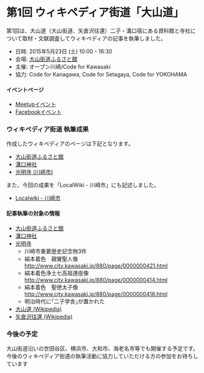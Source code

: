 第1回 ウィキペディア街道「大山道」
======================

第1回は、大山道（大山街道、矢倉沢往還）二子・溝口宿にある資料館と寺社について取材・文献調査してウィキペディアの記事を執筆しました。

* 日時: 2015年5月23日 (土) 10:00 - 16:30
* 会場: [大山街道ふるさと館](http://furusatokan.web5.jp/)
* 主催: オープン川崎/Code for Kawasaki
* 協力: Code for Kanagawa, Code for Setagaya, Code for YOKOHAMA

#### イベントページ

- [Meetupイベント](http://www.meetup.com/open_kawasaki/events/221965768/)
- [Facebookイベント](https://www.facebook.com/events/1381188462211386/)

### ウィキペディア街道 執筆成果

作成したウィキペディアのページは下記となります。

* [大山街道ふるさと館](https://ja.wikipedia.org/wiki/%E5%A4%A7%E5%B1%B1%E8%A1%97%E9%81%93%E3%81%B5%E3%82%8B%E3%81%95%E3%81%A8%E9%A4%A8)
* [溝口神社](https://ja.wikipedia.org/wiki/%E6%BA%9D%E5%8F%A3%E7%A5%9E%E7%A4%BE)
* [光明寺 (川崎市)](https://ja.wikipedia.org/wiki/%E5%85%89%E6%98%8E%E5%AF%BA_(%E5%B7%9D%E5%B4%8E%E5%B8%82))

また、今回の成果を「LocalWiki - 川崎市」にも記述しました。

* [Localwiki - 川崎市](https://ja.localwiki.org/kawasaki/)

#### 記事執筆の対象の情報
* [大山街道ふるさと館](http://furusatokan.web5.jp/)
* [溝口神社](http://www.geocities.jp/mizonokutijinjya/index.html)
* [光明寺](http://www.city.kawasaki.jp/880/page/0000000066.html)
	* 川崎市重要歴史記念物3件
	* 絹本着色　親鸞聖人像　<http://www.city.kawasaki.jp/880/page/0000000421.html>
	* 絹本着色浄土七高祖連座像　<http://www.city.kawasaki.jp/880/page/0000000414.html>
	* 絹本着色　聖徳太子像　<http://www.city.kawasaki.jp/880/page/0000000418.html>
	* 明治時代に｢二子学舎｣が置かれた
* [大山道 (Wikipedia)](https://ja.wikipedia.org/wiki/%E5%A4%A7%E5%B1%B1%E9%81%93)
* [矢倉沢往還 (Wikipedia)](https://ja.wikipedia.org/wiki/%E7%9F%A2%E5%80%89%E6%B2%A2%E5%BE%80%E9%82%84)

### 今後の予定

大山街道沿いの世田谷区、横浜市、大和市、海老名市等でも開催する予定です。今後のウィキペディア街道の執筆活動に協力していただける方の参加をお待ちしています
